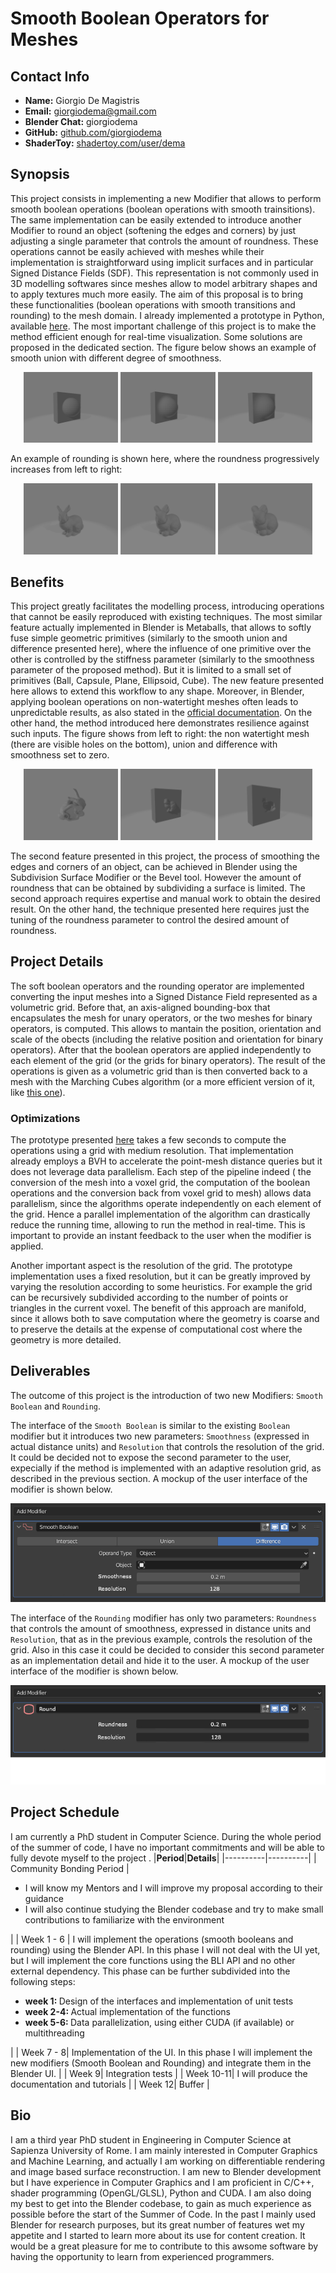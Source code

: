 # Smooth Boolean Operators for Meshes

## Contact Info
- __Name:__ Giorgio De Magistris
- __Email:__ giorgiodema@gmail.com
- __Blender Chat:__ giorgiodema
- __GitHub:__ [github.com/giorgiodema](https://github.com/giorgiodema/)
- __ShaderToy:__ [shadertoy.com/user/dema](https://www.shadertoy.com/user/dema)

## Synopsis
This project consists in implementing a new Modifier that allows to perform smooth boolean operations (boolean operations with smooth trainsitions). The same implementation can be easily extended to introduce another Modifier to round an object (softening the edges and corners) by just adjusting a single parameter that controls the amount of roundness. These operations cannot be easily achieved with meshes while their implementation is straightforward using implicit surfaces and in particular Signed Distance Fields (SDF). This representation is not commonly used in 3D modelling softwares since meshes allow to model arbitrary shapes and to apply textures much more easily.
The aim of this proposal is to bring these functionalities (boolean operations with smooth transitions and rounding) to the mesh domain. I already implemented a prototype in Python, available [here](https://github.com/giorgiodema/Smooth-Boolean-Operations-for-Meshes). The most important challenge of this project is to make the method efficient enough for real-time visualization. Some solutions are proposed in the dedicated section. The figure below shows an example of smooth union with different degree of smoothness.
<p align="center">
  <img src="imgs/u.png" alt="First Image" width=30%>
  <img src="imgs/su1.png" alt="Second Image" width=30%>
  <img src="imgs/su2.png" alt="Third Image" width=30%>
</p>
An example of rounding is shown here, where the roundness progressively increases from left to right:
<p align="center">
  <img src="imgs/bunny.png" alt="First Image" width=30%>
  <img src="imgs/r1.png" alt="Second Image" width=30%>
  <img src="imgs/r2.png" alt="Third Image" width=30%>
</p>

## Benefits
This project greatly facilitates the modelling process, introducing operations that cannot be easily reproduced with existing techniques. The most similar feature actually implemented in Blender is Metaballs, that allows to softly fuse simple geometric primitives (similarly to the smooth union and difference presented here), where the influence of one primitive over the other is controlled by the stiffness parameter (similarly to the smoothness parameter of the proposed method). But it is limited to a small set of primitives (Ball, Capsule, Plane, Ellipsoid, Cube). The new feature presented here allows to extend this workflow to any shape. 
Moreover, in Blender, applying boolean operations on non-watertight meshes often leads to unpredictable results, as also stated in the [official documentation](https://docs.blender.org/manual/en/latest/modeling/modifiers/generate/booleans.html). On the other hand, the method introduced here demonstrates resilience against such inputs.
The figure shows from left to right: the non watertight mesh (there are visible holes on the bottom), union and difference with smoothness set to zero.
<p align="center">
  <img src="imgs/bunny_1.png" alt="First Image" style="width:30%;">
  <img src="imgs/nw-prior.png" alt="Second Image" style="width:30%;">
  <img src="imgs/nw.png" alt="Third Image" style="width:30%;">
</p>

The second feature presented in this project, the process of smoothing the edges and corners of an object, can be achieved in Blender using the Subdivision Surface Modifier or the Bevel tool. However the amount of roundness that can be obtained by subdividing a surface is limited. The second approach requires expertise and manual work to obtain the desired result. On the other hand, the technique presented here requires just the tuning of the roundness parameter to control the desired amount of roundness. 

## Project Details
The soft boolean operators and the rounding operator are implemented converting the input meshes into a Signed Distance Field represented as a volumetric grid. Before that, an axis-aligned bounding-box that encapsulates the mesh for unary operators, or the two meshes for binary operators, is computed. This allows to mantain the position, orientation and scale of the obects (including the relative position and orientation for binary operators). After that the boolean operators are applied independently to each element of the grid (or the grids for binary operators). The result of the operations is given as a volumetric grid than is then converted back to a mesh with the Marching Cubes algorithm (or a more efficient version of it, like [this one](https://www.tandfonline.com/doi/abs/10.1080/10867651.2003.10487582)).

### Optimizations
The prototype presented [here](https://github.com/giorgiodema/Smooth-Boolean-Operations-for-Meshes) takes a few seconds to compute the operations using a grid with medium resolution. That implementation already employs a BVH to accelerate the point-mesh distance queries but it does not leverage data parallelism.  Each step of the pipeline indeed ( the conversion of the mesh into a voxel grid, the computation of the boolean operations and the conversion back from voxel grid to mesh)  allows data parallelism, since the algorithms operate independently on each element of the grid. Hence a parallel implementation of the algorithm can drastically reduce the running time, allowing to run the method in real-time. This is important to provide an instant feedback to the user when the modifier is applied.

Another important aspect is the resolution of the grid. The prototype implementation uses a fixed resolution, but it can be greatly improved by varying the resolution according to some heuristics. For example the grid can be recursively subdivided according to the number of points or triangles in the current voxel. The benefit of this approach are manifold, since it allows both to save computation where the geometry is coarse and to preserve the details at the expense of computational cost where the geometry is more detailed.

## Deliverables
The outcome of this project is the introduction of two new Modifiers: `Smooth Boolean` and `Rounding`. 

The interface of the `Smooth Boolean` is similar to the existing `Boolean` modifier but it introduces two new parameters: `Smoothness` (expressed in actual distance units) and `Resolution` that controls the resolution of the grid. It could be decided not to expose the second parameter to the user, expecially if the method is implemented with an adaptive resolution grid, as described in the previous section. A mockup of the user interface of the modifier is shown below.
<p align="center">
  <img src="imgs/Blender_Bool_Res.png" alt="">
</p>


The interface of the `Rounding` modifier has only two parameters: `Roundness` that controls the amount of smoothness, expressed in distance units and `Resolution`, that as in the previous example, controls the resolution of the grid. Also in this case it could be decided to consider this second parameter as an implementation detail and hide it to the user. A mockup of the user interface of the modifier is shown below.
<p align="center">
  <img src="imgs/Blender_Round_res.png" alt="">
</p>

## Project Schedule
I am currently a PhD student in Computer Science. During the whole period of the summer of code, I have no important commitments and will be able to fully devote myself to the project .
|__Period__|__Details__|
|----------|----------|
| Community Bonding Period |<ul><li>I will know my Mentors and I will improve my proposal according to their guidance</li><li> I will also continue studying the Blender codebase and try to make small contributions to familiarize with the environment</li></ul> |
| Week 1 - 6 | I will implement the operations (smooth booleans and rounding) using the Blender API. In this phase I will not deal with the UI yet, but I will implement the core functions using the BLI API and no other external dependency. This phase can be further subdivided into the following steps: <ul><li> <b>week 1: </b> Design of the interfaces and implementation of unit tests</li><li> <b>week 2-4: </b>Actual implementation of the functions</li><li> <b>week 5-6: </b>Data parallelization, using either CUDA (if available) or multithreading</li></ul>|
| Week 7 - 8| Implementation of the UI. In this phase I will implement the new modifiers (Smooth Boolean and Rounding) and integrate them in the Blender UI. |
| Week 9| Integration tests |
| Week 10-11| I will produce the documentation and tutorials |
| Week 12| Buffer |


## Bio
I am a third year PhD student in Engineering in Computer Science at Sapienza University of Rome. I am mainly interested in Computer Graphics and Machine Learning, and actually I am working on differentiable rendering and image based surface reconstruction. I am new to Blender development but I have experience in Computer Graphics and I am proficient in C/C++, shader programming (OpenGL/GLSL), Python and CUDA. I am also doing my best to get into the Blender codebase, to gain as much experience as possible before the start of the Summer of Code.
In the past I mainly used Blender for research purposes, but its great number of features wet my appetite and I started to learn more about its use for content creation. It would be a great pleasure for me to contribute to this awsome software by having the opportunity to learn from experienced programmers.